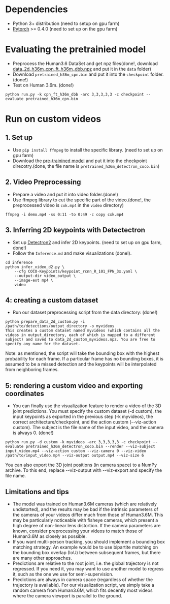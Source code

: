 # Dependencies

- Python 3+ distribution (need to setup on gpu farm)
- [Pytorch](https://pytorch.org/get-started/locally/) >= 0.4.0
  (need to set up on the gpu farm)

# Evaluating the pretrainied model

- Preprocess the Human3.6 DataSet and get npz files(done!, download [data_2d_h36m_cpn_ft_h36m_dbb.npz](https://drive.google.com/file/d/1FfnFpFzoOsJ2kzaY_L9q8buS7t2GClBL/view?usp=sharing) and put it in the `data` folder)
- Download `pretrained_h36m_cpn.bin` and put it into the `checkpoint` folder. (done!)
- Test on Human 3.6m. (done!)

```
python run.py -k cpn_ft_h36m_dbb -arc 3,3,3,3,3 -c checkpoint --evaluate pretrained_h36m_cpn.bin
```

# Run on custom videos

## 1. Set up

- Use `pip install ffmpeg` to install the specific library. (need to set up on gpu farm)
- Download the [pre-trainined model](https://dl.fbaipublicfiles.com/video-pose-3d/pretrained_h36m_detectron_coco.bin) and put it into the checkpoint direcotry.(done, the file name is `pretrained_h36m_detectron_coco.bin`)

## 2. Video Preprocessing

- Prepare a video and put it into video folder.(done!)
- Use ffmpeg library to cut the specific part of the video.(done!, the preprocessed video is `cxk.mp4` in the `video` directory)

```shell
ffmpeg -i demo.mp4 -ss 0:11 -to 0:49 -c copy cxk.mp4
```

## 3. Inferring 2D keypoints with Detectectron

- Set up [Detectron2](https://github.com/facebookresearch/detectron2) and infer 2D keypoints. (need to set up on gpu farm, done!)
- Follow the `Inference.md` and make visualizations (done!).

```shell
cd inference
python infer_video_d2.py \
    --cfg COCO-Keypoints/keypoint_rcnn_R_101_FPN_3x.yaml \
    --output-dir video_output \
    --image-ext mp4 \
    video
```

## 4: creating a custom dataset

- Run our dataset preprocessing script from the data directory: (done!)

```shell
python prepare_data_2d_custom.py -i /path/to/detections/output_directory -o myvideos
This creates a custom dataset named myvideos (which contains all the videos in output_directory, each of which is mapped to a different subject) and saved to data_2d_custom_myvideos.npz. You are free to specify any name for the dataset.
```

Note: as mentioned, the script will take the bounding box with the highest probability for each frame. If a particular frame has no bounding boxes, it is assumed to be a missed detection and the keypoints will be interpolated from neighboring frames.

## 5: rendering a custom video and exporting coordinates
- You can finally use the visualization feature to render a video of the 3D joint predictions. You must specify the custom dataset (-d custom), the input keypoints as exported in the previous step (-k myvideos), the correct architecture/checkpoint, and the action custom (--viz-action custom). The subject is the file name of the input video, and the camera is always 0. (done!)

```shell
python run.py -d custom -k myvideos -arc 3,3,3,3,3 -c checkpoint --evaluate pretrained_h36m_detectron_coco.bin --render --viz-subject input_video.mp4 --viz-action custom --viz-camera 0 --viz-video /path/to/input_video.mp4 --viz-output output.mp4 --viz-size 6
```

You can also export the 3D joint positions (in camera space) to a NumPy archive. To this end, replace --viz-output with --viz-export and specify the file name.

## Limitations and tips
- The model was trained on Human3.6M cameras (which are relatively undistorted), and the results may be bad if the intrinsic parameters of the cameras of your videos differ much from those of Human3.6M. This may be particularly noticeable with fisheye cameras, which present a high degree of non-linear lens distortion. If the camera parameters are known, consider preprocessing your videos to match those of Human3.6M as closely as possible.
- If you want multi-person tracking, you should implement a bounding box matching strategy. An example would be to use bipartite matching on the bounding box overlap (IoU) between subsequent frames, but there are many other approaches.
- Predictions are relative to the root joint, i.e. the global trajectory is not regressed. If you need it, you may want to use another model to regress it, such as the one we use for semi-supervision.
- Predictions are always in camera space (regardless of whether the trajectory is available). For our visualization script, we simply take a random camera from Human3.6M, which fits decently most videos where the camera viewport is parallel to the ground.